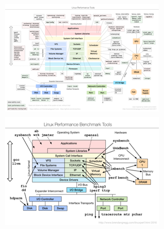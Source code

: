 
![alt text](./img/linux-performace-tools.png)

![alt text](./img/linux-performance-benchmark-tools.png)
